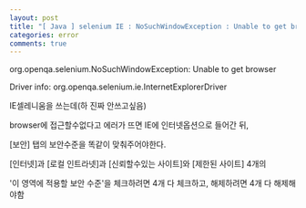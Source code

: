 ```yaml
---
layout: post
title: "[ Java ] selenium IE : NoSuchWindowException : Unable to get browser에러"
categories: error
comments: true
---
```


org.openqa.selenium.NoSuchWindowException: Unable to get browser

Driver info: org.openqa.selenium.ie.InternetExplorerDriver

IE셀레니움을 쓰는데(하 진짜 안쓰고싶음)

browser에 접근할수없다고 에러가 뜨면 IE에 인터넷옵션으로 들어간 뒤,

[보안] 탭의 보안수준을 똑같이 맞춰주어야한다.

[인터넷]과 [로컬 인트라넷]과 [신뢰할수있는 사이트]와 [제한된 사이트] 4개의

'이 영역에 적용할 보안 수준'을 체크하려면 4개 다 체크하고, 해제하려면 4개 다 해제해야함
